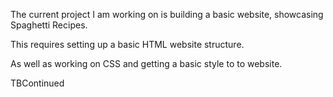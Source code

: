 The current project I am working on is building a basic website, showcasing Spaghetti Recipes.
<p>This requires setting up a basic HTML website structure.</p>
<p>As well as working on CSS and getting a basic style to to website.</p>
 
<p>TBContinued</p>
